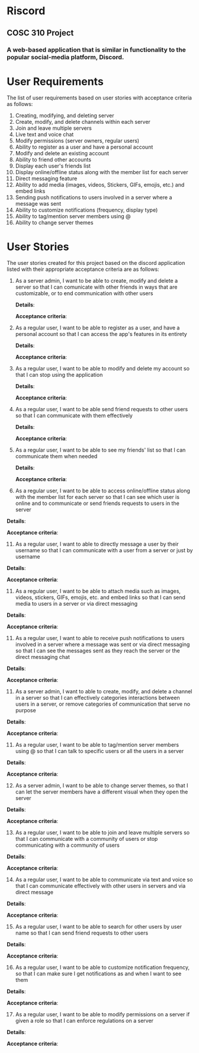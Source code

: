 # Riscord


## COSC 310 Project
### A web-based application that is similar in functionality to the popular social-media platform, Discord.


# User Requirements
The list of user requirements based on user stories with acceptance criteria as follows:
1. Creating, modifying, and deleting server
2. Create, modify, and delete channels within each server
3. Join and leave multiple servers
4. Live text and voice chat
5. Modify permissions (server owners, regular users)
6. Ability to register as a user and have a personal account
7. Modify and delete an existing account
8. Ability to friend other accounts
9. Display each user's friends list
10. Display online/offline status along with the member list for each server
11. Direct messaging feature
12. Ability to add media (images, videos, Stickers, GIFs, emojis, etc.) and embed links
13. Sending push notifications to users involved in a server where a message was sent
14. Ability to customize notifications (frequency, display type)
15. Ability to tag/mention server members using @
16. Ability to change server themes


# User Stories
The user stories created for this project based on the discord application listed with their appropriate acceptance criteria are as follows:
1. As a server admin, I want to be able to create, modify and delete a server so that I can comunicate with other friends in ways that are customizable, or to end communication with other users

   **Details**:
   
   **Acceptance criteria**:

3. As a regular user, I want to be able to register as a user, and have a personal account so that I can access the app's features in its entirety

   **Details**:
   
   **Acceptance criteria**:

5. As a regular user, I want to be able to modify and delete my account so that I can stop using the application

   **Details**:
   
   **Acceptance criteria**:

7. As a regular user, I want to be able send friend requests to other users so that I can communicate with them effectively

   **Details**:
   
   **Acceptance criteria**:

9. As a regular user, I want to be able to see my friends' list so that I can communicate them when needed

   **Details**:
   
   **Acceptance criteria**:

11. As a regular user, I want to be able to access online/offline status along with the member list for each server so that I can see which user is online and to communicate or send friends requests to users in the server

   **Details**:
   
   **Acceptance criteria**:

11. As a regular user, I want to able to directly message a user by their username so that I can communicate with a user from a server or just by username

   **Details**:
   
   **Acceptance criteria**:

11. As a regular user, I want to be able to attach media such as images, videos, stickers, GIFs, emojis, etc. and embed links so that I can send media to users in a server or via direct messaging

   **Details**:
   
   **Acceptance criteria**:

11. As a regular user, I want to able to receive push notifications to users involved in a server where a message was sent or via direct messaging so that I can see the messages sent as they reach the server or the direct messaging chat

   **Details**:
   
   **Acceptance criteria**:

11. As a server admin, I want to able to create, modify, and delete a channel in a server so that I can effectively categories interactions between users in a server, or remove categories of communication that serve no purpose

   **Details**:
   
   **Acceptance criteria**:

11. As a regular user, I want to be able to tag/mention server members using @ so that I can talk to specific users or all the users in a server

   **Details**:
   
   **Acceptance criteria**:

12. As a server admin, I want to be able to change server themes, so that I can let the server members have a different visual when they open the server

   **Details**:
   
   **Acceptance criteria**:

13. As a regular user, I want to be able to join and leave multiple servers so that I can communicate with a community of users or stop communicating with a community of users

   **Details**:
   
   **Acceptance criteria**:

14. As a regular user, I want to be able to communicate via text and voice so that I can communicate effectively with other users in servers and via direct message

   **Details**:
   
   **Acceptance criteria**:

15. As a regular user, I want to be able to search for other users by user name so that I can send friend requests to other users

   **Details**:
   
   **Acceptance criteria**:

16. As a regular user, I want to be able to customize notification frequency, so that I can make sure I get notifications as and when I want to see them

   **Details**:
   
   **Acceptance criteria**:

17. As a regular user, I want to be able to modify permissions on a server if given a role so that I can enforce regulations on a server

   **Details**:
   
   **Acceptance criteria**:
